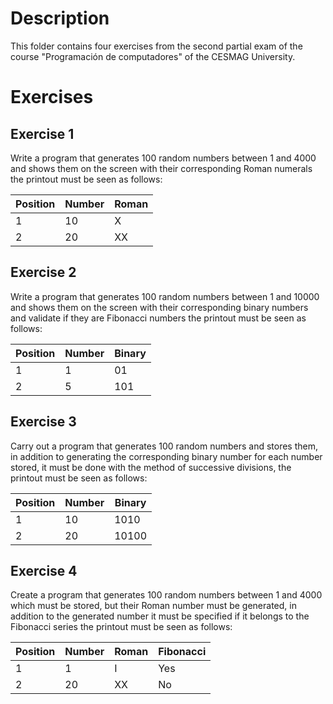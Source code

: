 # Description

This folder contains four exercises from the second partial exam of the course "Programación de computadores" of the CESMAG University.

# Exercises

## Exercise 1

Write a program that generates 100 random numbers between 1 and 4000 and shows them on the screen with their corresponding Roman numerals the printout must be seen as follows:

| Position | Number | Roman |
| -------- | ------ | ----- |
| 1        | 10     | X     |
| 2        | 20     | XX    |

## Exercise 2

Write a program that generates 100 random numbers between 1 and 10000 and shows them on the screen with their corresponding binary numbers and validate if they are Fibonacci numbers the printout must be seen as follows:

| Position | Number | Binary |
| -------- | ------ | ------ |
| 1        | 1      | 01     |
| 2        | 5      | 101    |

## Exercise 3

Carry out a program that generates 100 random numbers and stores them, in addition to generating the corresponding binary number for each number stored, it must be done with the method of successive divisions, the printout must be seen as follows:

| Position | Number | Binary |
| -------- | ------ | ------ |
| 1        | 10     | 1010   |
| 2        | 20     | 10100  |

## Exercise 4

Create a program that generates 100 random numbers between 1 and 4000 which must be stored, but their Roman number must be generated, in addition to the generated number it must be specified if it belongs to the Fibonacci series the printout must be seen as follows:

| Position | Number | Roman | Fibonacci |
| -------- | ------ | ----- | --------- |
| 1        | 1      | I     | Yes       |
| 2        | 20     | XX    | No        |
